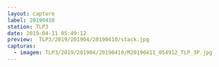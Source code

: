 ```yaml
---
layout: capture
label: 20190410
station: TLP3
date: 2019-04-11 05:49:12
preview:  TLP3/2019/201904/20190410/stack.jpg
capturas:
  - imagem: TLP3/2019/201904/20190410/M20190411_054912_TLP_3P.jpg
---
```

